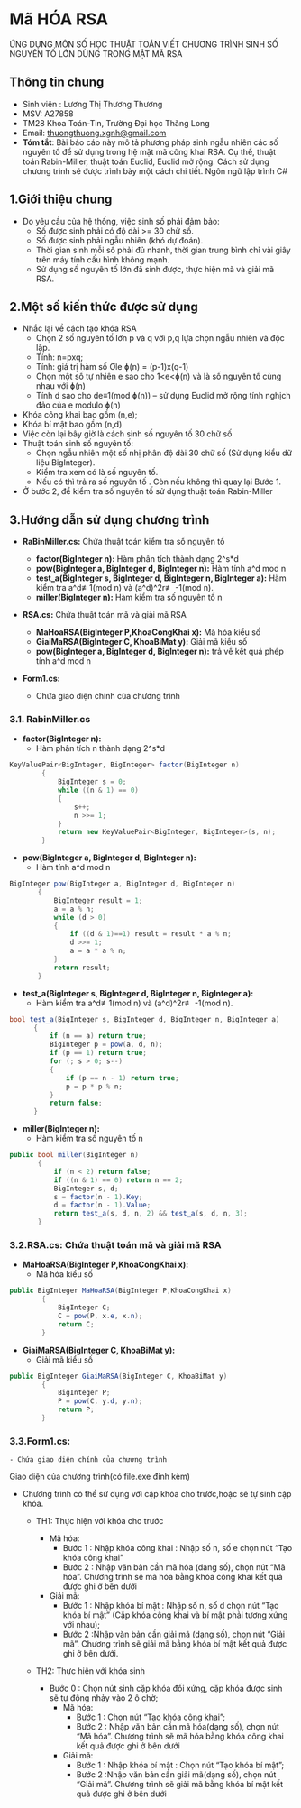# Mã HÓA RSA
ỨNG DỤNG MÔN SỐ HỌC THUẬT TOÁN VIẾT CHƯƠNG TRÌNH SINH SỐ NGUYÊN TỐ LỚN DÙNG TRONG MẬT MÃ RSA
## Thông tin chung
- Sinh viên : Lương Thị Thương Thương
- MSV: A27858
- TM28  Khoa Toán-Tin, Trường Đại học Thăng Long
- Email: thuongthuong.xgnh@gmail.com 
- **Tóm tắt**: Bài báo cáo này mô tả phương pháp sinh ngẫu nhiên các số nguyên tố để sử dụng trong hệ mật mã công khai RSA. Cụ thể, thuật toán Rabin-Miller, thuật toán Euclid, Euclid mở rộng. Cách sử dụng chương trình sẽ được trình bày một cách chi tiết. 
Ngôn ngữ lập trình C#
## 1.Giới thiệu chung
- Do yêu cầu của hệ thống, việc sinh số phải đảm bảo: 
    - Số được sinh phải có độ dài >= 30 chữ số.
    - Số được sinh phải ngẫu nhiên (khó dự đoán).
    - Thời gian sinh mỗi số phải đủ nhanh, thời gian trung bình chỉ vài giây trên máy tính cấu hình không mạnh.
    - Sử dụng số nguyên tố lớn đã sinh được, thực hiện mã và giải mã RSA.
## 2.Một số kiến thức được sử dụng
- Nhắc lại về cách tạo khóa RSA
	- Chọn 2 số nguyên tố lớn p và q với p,q lựa chọn ngẫu nhiên và độc lập.
	- Tính: n=pxq;
	- Tính: giá trị hàm số Ơle ɸ(n) = (p-1)x(q-1)
	- Chọn một số tự nhiên e sao cho 1<e<ɸ(n) và là số nguyên tố cùng nhau với ɸ(n)
	- Tính d sao cho de≡1(mod ɸ(n)) – sử dụng Euclid mở rộng tính nghịch đảo của e modulo ɸ(n)
- Khóa công khai bao gồm (n,e);
- Khóa bí mật bao gồm (n,d)
- Việc còn lại bây giờ là cách sinh số nguyên tố 30 chữ số
- Thuật toán sinh số nguyên tố:
  - Chọn ngẫu nhiên một số nhị phân độ dài 30 chữ số (Sử dụng kiểu dữ liệu BigInteger).
  - Kiểm tra xem có là số nguyên tố. 
  - Nếu có thì trả ra số nguyên tố . Còn nếu không thì quay lại Bước 1.
- Ở bước 2, để kiểm tra số nguyên tố sử dụng thuật toán Rabin-Miller
## 3.Hướng dẫn sử dụng chương trình
- **RaBinMiller.cs:** Chứa thuật toán kiểm tra số nguyên tố
  -	**factor(BigInteger n):** Hàm phân tích thành dạng 2^s*d
  -	**pow(BigInteger a, BigInteger d, BigInteger n):** Hàm tính a^d mod n
  -	**test_a(BigInteger s, BigInteger d, BigInteger n, BigInteger a):** Hàm kiểm tra a^d≢1(mod n) và (a^d)^2r≢ -1(mod n).
  -	**miller(BigInteger n):** Hàm kiểm tra số nguyên tố n

-	**RSA.cs:** Chứa thuật toán mã và giải mã RSA
	- **MaHoaRSA(BigInteger P,KhoaCongKhai x):** Mã hóa kiểu số
	- **GiaiMaRSA(BigInteger C, KhoaBiMat y):** Giải mã kiểu số
	- **pow(BigInteger a, BigInteger d, BigInteger n):** trả về kết quả phép tính a^d mod n

-	**Form1.cs:**
	- Chứa giao diện chính của chương trình
### 3.1. RabinMiller.cs
- **factor(BigInteger n):**
  - Hàm phân tích n thành dạng 2^s*d
```C#
KeyValuePair<BigInteger, BigInteger> factor(BigInteger n)
        {
            BigInteger s = 0;
            while ((n & 1) == 0)
            {
                s++;
                n >>= 1;
            }
            return new KeyValuePair<BigInteger, BigInteger>(s, n); 
        }
```
- **pow(BigInteger a, BigInteger d, BigInteger n):** 
  - Hàm tính a^d mod n
 ```C#
 BigInteger pow(BigInteger a, BigInteger d, BigInteger n)
        {
            BigInteger result = 1;
            a = a % n;
            while (d > 0)
            {
                if ((d & 1)==1) result = result * a % n;
                d >>= 1;
                a = a * a % n;
            }
            return result;
        }
 ```
 - **test_a(BigInteger s, BigInteger d, BigInteger n, BigInteger a):**
    - Hàm kiểm tra a^d≢1(mod n) và (a^d)^2r≢ -1(mod n).
  ```C#
  bool test_a(BigInteger s, BigInteger d, BigInteger n, BigInteger a)
        {
            if (n == a) return true;
            BigInteger p = pow(a, d, n);
            if (p == 1) return true;
            for (; s > 0; s--)
            {
                if (p == n - 1) return true;
                p = p * p % n;
            }
            return false;
        }
  ```
  - **miller(BigInteger n):**
    - Hàm kiểm tra số nguyên tố n
 ```C#
 public bool miller(BigInteger n)
        {
            if (n < 2) return false;
            if ((n & 1) == 0) return n == 2;
            BigInteger s, d;
            s = factor(n - 1).Key;
            d = factor(n - 1).Value;
            return test_a(s, d, n, 2) && test_a(s, d, n, 3);
        }
  ```
### **3.2.RSA.cs:** Chứa thuật toán mã và giải mã RSA
- **MaHoaRSA(BigInteger P,KhoaCongKhai x):** 
  - Mã hóa kiểu số
```C#
public BigInteger MaHoaRSA(BigInteger P,KhoaCongKhai x)
        {
            BigInteger C;
            C = pow(P, x.e, x.n);
            return C;
        }
```
- **GiaiMaRSA(BigInteger C, KhoaBiMat y):** 
    - Giải mã kiểu số
```C#
public BigInteger GiaiMaRSA(BigInteger C, KhoaBiMat y)
        {
            BigInteger P;
            P = pow(C, y.d, y.n);
            return P;
        }
```
### **3.3.Form1.cs:**
	- Chứa giao diện chính của chương trình
Giao diện của chương trình(có file.exe đính kèm)

- Chương trình có thể sử dụng với cặp khóa cho trước,hoặc sẽ tự sinh cặp khóa.
  - TH1: Thực hiện với khóa cho trước
    - Mã hóa:
      - Bước 1 : Nhập khóa công khai : Nhập số n, số e chọn nút “Tạo khóa công khai”
      - Bước 2 : Nhập văn bản cần mã hóa (dạng số), chọn nút “Mã hóa”. Chương trình sẽ mã hóa bằng khóa công khai kết quả được ghi ở bên dưới
    - Giải mã:
       - Bước 1 : Nhập khóa bí mật : Nhập số n, số d chọn nút “Tạo khóa bí mật” (Cặp khóa công khai và bí mật phải tương xứng với nhau);
       - Bước 2 :Nhập văn bản cần giải mã (dạng số), chọn nút “Giải mã”. Chương trình sẽ giải mã bằng khóa bí mật kết quả được ghi ở bên dưới.

  - TH2: Thực hiện với khóa sinh
    - Bước 0 : Chọn nút sinh cặp khóa đối xứng, cặp khóa được sinh sẽ tự động nhảy vào 2 ô chờ;
      - Mã hóa:
        - Bước 1 : Chọn nút “Tạo khóa công khai”;
        - Bước 2 : Nhập văn bản cần mã hóa(dạng số), chọn nút “Mã hóa”. Chương trình sẽ mã hóa bằng khóa công khai kết quả được ghi ở bên dưới
      - Giải mã:
        - Bước 1 : Nhập khóa bí mật : Chọn nút “Tạo khóa bí mật”;
        - Bước 2 :Nhập văn bản cần giải mã(dạng số), chọn nút “Giải mã”. Chương trình sẽ giải mã bằng khóa bí mật kết quả được ghi ở bên dưới

